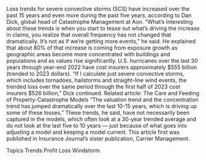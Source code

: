 Loss trends for severe convective storms (SCS) have increased over the past 15 years and even more during the past five years, according to Dan Dick, global head of Catastrophe Management at Aon.
“What’s interesting about these trends is when you start to tease out what’s driving the increase in claims, you realize that overall frequency has not changed that dramatically. It’s not as if we’re getting more events,” he said.
He explained that about 80% of that increase is coming from exposure growth as geographic areas become more concentrated with buildings and populations and as values rise significantly.
U.S. hurricanes over the last 30 years through year-end 2022 have cost insurers approximately $555 billion (trended to 2023 dollars). “If I calculate just severe convective storms, which includes tornadoes, hailstorms and straight-line wind events, the trended loss over the same period through the first half of 2023 cost insurers $526 billion,” Dick continued.
Related article: The Care and Feeding of Property-Catastrophe Models
“The valuation trend and the concentration trend has jumped dramatically over the last 10-15 years, which is driving up some of these losses.” These trends, he said, have not necessarily been captured in the models, which often look at a 30-year trended average and do not look at the last five to 10 years — just because of what goes into adjusting a model and keeping a model current.
This article first was published in Insurance Journal’s sister publication, Carrier Management.

Topics
Trends
Profit Loss
Windstorm
